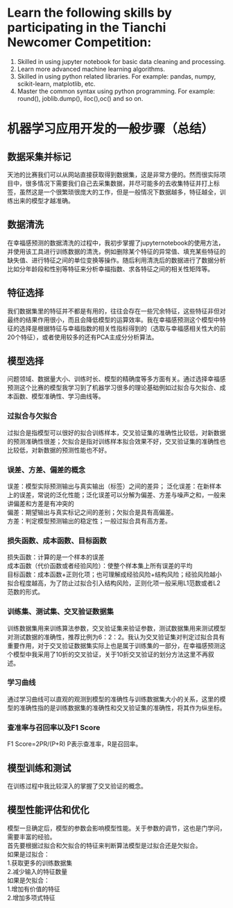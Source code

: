 # Learn the following skills by participating in the Tianchi Newcomer Competition:
1. Skilled in using jupyter notebook for basic data cleaning and processing.
2. Learn more advanced machine learning algorithms.
3. Skilled in using python related libraries. For example: pandas, numpy, scikit-learn, matplotlib, etc.
4. Master the common syntax using python programming. For example: round(), joblib.dump(), iloc(),oc() and so on.


# 机器学习应用开发的一般步骤（总结）
## 数据采集并标记
天池的比赛我们可以从网站直接获取得到数据集，这是非常方便的。然而很实际项目中，很多情况下需要我们自己去采集数据，并尽可能多的去收集特征并打上标签，虽然这是一个很繁琐很庞大的工作，但是一般情况下数据越多，特征越全，训练出来的模型才越准确。
## 数据清洗
在幸福感预测的数据清洗的过程中，我初步掌握了jupyternotebook的使用方法，并使用该工具进行训练数据的清洗，例如删除某个特征的异常值、填充某些特征的缺失值、进行特征之间的单位变换等操作。随后利用清洗后的数据进行了数据分析比如分年龄段和性别等特征来分析幸福指数、求各特征之间的相关性矩阵等。
## 特征选择
我们数据集里的特征并不都是有用的，往往会存在一些冗余特征，这些特征非但对最终的结果作用很小，而且会降低模型的运算效率。我在幸福感预测这个模型中特征的选择是根据特征与幸福指数的相关性指标得到的（选取与幸福感相关性大的前20个特征），或者使用较多的还有PCA主成分分析算法。
## 模型选择
问题领域、数据量大小、训练时长、模型的精确度等多方面有关。通过选择幸福感预测这个比赛的模型我学习到了机器学习很多的理论基础例如过拟合与欠拟合、成本函数、模型准确性、学习曲线等。
### 过拟合与欠拟合
过拟合是指模型可以很好的拟合训练样本，交叉验证集的准确性比较低，对新数据的预测准确性很差；欠拟合是指对训练样本拟合效果不好，交叉验证集的准确性也比较低，对新数据的预测性能也不好。
### 误差、方差、偏差的概念
误差：模型实际预测输出与真实输出（标签）之间的差异；
泛化误差：在新样本上的误差，常说的泛化性能；泛化误差可以分解为偏差、方差与噪声之和，一般来讲偏差和方差是有冲突的<br>
偏差：期望输出与真实标记之间的差别；欠拟合是具有高偏差。<br>
方差：判定模型预测输出的稳定性；一般过拟合具有高方差。
### 损失函数、成本函数、目标函数
损失函数：计算的是一个样本的误差<br>
成本函数（代价函数或者经验风险）：使整个样本集上所有误差的平均<br>
目标函数：成本函数+正则化项；也可理解成经验风险+结构风险；经验风险越小拟合程度越高，为了防止过拟合引入结构风险，正则化项一般采用L1范数或者L2范数的形式。
### 训练集、测试集、交叉验证数据集
训练数据集用来训练算法参数，交叉验证集来验证参数，测试数据集用来测试模型对测试数据的准确性，推荐比例为6：2：2。我认为交叉验证集对判定过拟合具有重要作用，对于交叉验证数据集实际上也是属于训练集的一部分，在幸福感预测这个模型中我采用了10折的交叉验证，关于10折交叉验证的划分方法这里不再叙述。
### 学习曲线
通过学习曲线可以直观的观测到模型的准确性与训练数据集大小的关系，这里的模型的准确性指的是训练数据集的准确性和交叉验证集的准确性，将其作为纵坐标。
### 查准率与召回率以及F1 Score
F1 Score=2PR/(P+R)
P表示查准率，R是召回率。
## 模型训练和测试
在训练过程中我比较深入的掌握了交叉验证的概念。
## 模型性能评估和优化
模型一旦确定后，模型的参数会影响模型性能。关于参数的调节，这也是门学问，需要丰富的经验。<br>
首先要根据过拟合和欠拟合的特征来判断算法模型是过拟合还是欠拟合。<br>
如果是过拟合：<br>
1.获取更多的训练数据集<br>
2.减少输入的特征数量<br>
如果是欠拟合：<br>
1.增加有价值的特征<br>
2.增加多项式特征<br>
